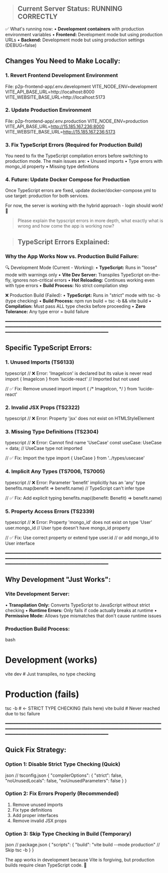 > ## **Current Server Status: RUNNING CORRECTLY**

✅ What's running now:
• **Development containers** with production environment variables
• **Frontend:** Development mode but using production URLs
• **Backend:** Development mode but using production settings (DEBUG=false)

## **Changes You Need to Make Locally:**

### **1. Revert Frontend Development Environment**
File: p2p-frontend-app/.env.development
VITE_NODE_ENV=development
VITE_API_BASE_URL=http://localhost:8000
VITE_WEBSITE_BASE_URL=http://localhost:5173


### **2. Update Production Environment**
File: p2p-frontend-app/.env.production
VITE_NODE_ENV=production
VITE_API_BASE_URL=http://15.185.167.236:8000
VITE_WEBSITE_BASE_URL=http://15.185.167.236:5173


### **3. Fix TypeScript Errors (Required for Production Build)**
You need to fix the TypeScript compilation errors before switching to production mode. The main issues are:
• Unused imports
• Type errors with mongo_id property
• Missing type definitions

### **4. Future: Update Docker Compose for Production**
Once TypeScript errors are fixed, update docker/docker-compose.yml to use target: production for both services.

For now, the server is working with the hybrid approach - login should work! 🎯

> Please explain the typscript errors in more depth, what exactly what is wrong and how come the app is working now?

> ## **TypeScript Errors Explained:**

### **Why the App Works Now vs. Production Build Failure:**

🔍 Development Mode (Current - Working):
• **TypeScript:** Runs in "loose" mode with warnings only
• **Vite Dev Server:** Transpiles TypeScript on-the-fly, ignores non-critical errors
• **Hot Reloading:** Continues working even with type errors
• **Build Process:** No strict compilation step

❌ Production Build (Failed):
• **TypeScript:** Runs in "strict" mode with tsc -b (type checking)
• **Build Process:** npm run build = tsc -b && vite build
• **Compilation:** Must pass ALL type checks before proceeding
• **Zero Tolerance:** Any type error = build failure

━━━━━━━━━━━━━━━━━━━━━━━━━━━━━━━━━━━━━━━━━━━━━━━━━━━━━━━━━━━━━━━━━━━━━━━━━━━━━━━━━━━━━━━━━━━━━━━━━━━━━━━━━━━━━━━━━━━━━━━━━━━━━━━━━━━━━━━━━━━━━━━━━━━━━━━━━━━━━


## **Specific TypeScript Errors:**

### **1. Unused Imports (TS6133)**
typescript
// ❌ Error: 'ImageIcon' is declared but its value is never read
import { ImageIcon } from 'lucide-react'  // Imported but not used

// ✅ Fix: Remove unused import
import { /* ImageIcon, */ } from 'lucide-react'


### **2. Invalid JSX Props (TS2322)**
typescript
// ❌ Error: Property 'jsx' does not exist on HTMLStyleElement
<style jsx={true}>  // 'jsx' is not a valid HTML attribute

// ✅ Fix: Remove jsx prop or use proper CSS-in-JS
<style>
  {/* CSS content */}
</style>


### **3. Missing Type Definitions (TS2304)**
typescript
// ❌ Error: Cannot find name 'UseCase'
const useCase: UseCase = data;  // UseCase type not imported

// ✅ Fix: Import the type
import { UseCase } from '../types/usecase'


### **4. Implicit Any Types (TS7006, TS7005)**
typescript
// ❌ Error: Parameter 'benefit' implicitly has an 'any' type
benefits.map(benefit => benefit.name)  // TypeScript can't infer type

// ✅ Fix: Add explicit typing
benefits.map((benefit: Benefit) => benefit.name)


### **5. Property Access Errors (TS2339)**
typescript
// ❌ Error: Property 'mongo_id' does not exist on type 'User'
user.mongo_id  // User type doesn't have mongo_id property

// ✅ Fix: Use correct property or extend type
user.id  // or add mongo_id to User interface


━━━━━━━━━━━━━━━━━━━━━━━━━━━━━━━━━━━━━━━━━━━━━━━━━━━━━━━━━━━━━━━━━━━━━━━━━━━━━━━━━━━━━━━━━━━━━━━━━━━━━━━━━━━━━━━━━━━━━━━━━━━━━━━━━━━━━━━━━━━━━━━━━━━━━━━━━━━━━


## **Why Development "Just Works":**

### **Vite Development Server:**
• **Transpilation Only:** Converts TypeScript to JavaScript without strict checking
• **Runtime Errors:** Only fails if code actually breaks at runtime
• **Permissive Mode:** Allows type mismatches that don't cause runtime issues

### **Production Build Process:**
bash
# Development (works)
vite dev  # Just transpiles, no type checking

# Production (fails)
tsc -b    # ← STRICT TYPE CHECKING (fails here)
vite build # Never reached due to tsc failure


━━━━━━━━━━━━━━━━━━━━━━━━━━━━━━━━━━━━━━━━━━━━━━━━━━━━━━━━━━━━━━━━━━━━━━━━━━━━━━━━━━━━━━━━━━━━━━━━━━━━━━━━━━━━━━━━━━━━━━━━━━━━━━━━━━━━━━━━━━━━━━━━━━━━━━━━━━━━━


## **Quick Fix Strategy:**

### **Option 1: Disable Strict Type Checking (Quick)**
json
// tsconfig.json
{
  "compilerOptions": {
    "strict": false,
    "noUnusedLocals": false,
    "noUnusedParameters": false
  }
}


### **Option 2: Fix Errors Properly (Recommended)**
1. Remove unused imports
2. Fix type definitions
3. Add proper interfaces
4. Remove invalid JSX props

### **Option 3: Skip Type Checking in Build (Temporary)**
json
// package.json
{
  "scripts": {
    "build": "vite build --mode production"  // Skip tsc -b
  }
}


The app works in development because Vite is forgiving, but production builds require clean TypeScript code. 🎯